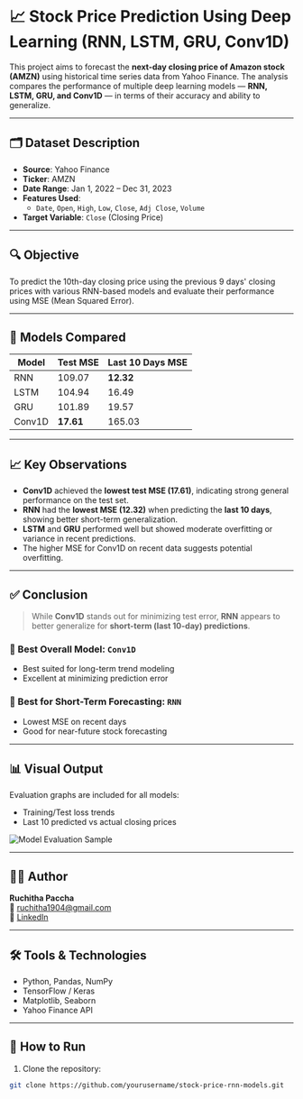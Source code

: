  # 📈 Stock Price Prediction Using Deep Learning (RNN, LSTM, GRU, Conv1D)

This project aims to forecast the **next-day closing price of Amazon stock (AMZN)** using historical time series data from Yahoo Finance. The analysis compares the performance of multiple deep learning models — **RNN, LSTM, GRU, and Conv1D** — in terms of their accuracy and ability to generalize.

---

## 🗂️ Dataset Description

- **Source**: Yahoo Finance
- **Ticker**: AMZN
- **Date Range**: Jan 1, 2022 – Dec 31, 2023
- **Features Used**:  
  - `Date`, `Open`, `High`, `Low`, `Close`, `Adj Close`, `Volume`
- **Target Variable**: `Close` (Closing Price)

---

## 🔍 Objective

To predict the 10th-day closing price using the previous 9 days' closing prices with various RNN-based models and evaluate their performance using MSE (Mean Squared Error).

---

## 🧠 Models Compared

| Model    | Test MSE | Last 10 Days MSE |
|----------|----------|------------------|
| RNN      | 109.07   | **12.32**        |
| LSTM     | 104.94   | 16.49            |
| GRU      | 101.89   | 19.57            |
| Conv1D   | **17.61**| 165.03           |

---

## 📈 Key Observations

- **Conv1D** achieved the **lowest test MSE (17.61)**, indicating strong general performance on the test set.
- **RNN** had the **lowest MSE (12.32)** when predicting the **last 10 days**, showing better short-term generalization.
- **LSTM** and **GRU** performed well but showed moderate overfitting or variance in recent predictions.
- The higher MSE for Conv1D on recent data suggests potential overfitting.

---

## ✅ Conclusion

> While **Conv1D** stands out for minimizing test error, **RNN** appears to better generalize for **short-term (last 10-day) predictions**.

### 📌 Best Overall Model: `Conv1D`  
- Best suited for long-term trend modeling  
- Excellent at minimizing prediction error

### 📌 Best for Short-Term Forecasting: `RNN`  
- Lowest MSE on recent days  
- Good for near-future stock forecasting

---

## 📊 Visual Output

Evaluation graphs are included for all models:
- Training/Test loss trends
- Last 10 predicted vs actual closing prices

![Model Evaluation Sample](graphs/sample-model-comparison.png) <!-- Replace with your actual file path -->

---

## 👩‍💻 Author

**Ruchitha Paccha**  
📧 ruchitha1904@gmail.com  
🔗 [LinkedIn](https://www.linkedin.com/in/ruchitha-chowdary-paccha/)

---

## 🛠️ Tools & Technologies

- Python, Pandas, NumPy
- TensorFlow / Keras
- Matplotlib, Seaborn
- Yahoo Finance API

---

## 📎 How to Run

1. Clone the repository:
```bash
git clone https://github.com/yourusername/stock-price-rnn-models.git
